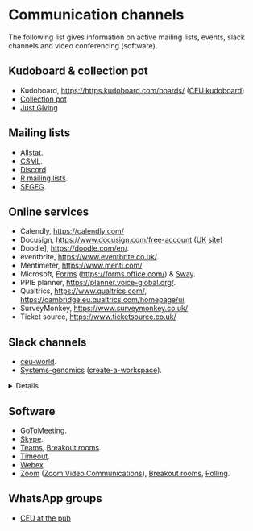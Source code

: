 # Communication channels

The following list gives information on active mailing lists, events, slack channels and video conferencing (software).

## Kudoboard & collection pot

* Kudoboard, <https://https.kudoboard.com/boards/> ([CEU kudoboard](https://ceu2.kudoboard.com/))
* [Collection pot](https://www.collectionpot.com/)
* [Just Giving](https://www.justgiving.com/)

## Mailing lists

* [Allstat](https://www.jiscmail.ac.uk/cgi-bin/webadmin?A0=ALLSTAT).
* [CSML](http://www.mailinglists.ucl.ac.uk/mailman/listinfo/csml).
* [Discord](https://packt.link/MLwPyTorch)
* [R mailing lists](https://www.r-project.org/mail.html).
* [SEGEG](https://mailman.kcl.ac.uk/mailman/listinfo/segeg).

## Online services

* Calendly, <https://calendly.com/>
* Docusign, <https://www.docusign.com/free-account> ([UK site](https://www.docusign.com/en-gb))
* Doodle], <https://doodle.com/en/>.
* eventbrite, <https://www.eventbrite.co.uk/>.
* Mentimeter, <https://www.menti.com/>
* Microsoft, [Forms](https://www.microsoft.com/en-gb/microsoft-365/online-surveys-polls-quizzes) (<https://forms.office.com/>) & [Sway](https://sway.office.com/).
* PPIE planner, <https://planner.voice-global.org/>.
* Qualtrics, <https://www.qualtrics.com/>, <https://cambridge.eu.qualtrics.com/homepage/ui>
* SurveyMonkey, <https://www.surveymonkey.co.uk/>
* Ticket source, <https://www.ticketsource.co.uk/>

## Slack channels

* [ceu-world](https://ceu-world.slack.com/).
* [Systems-genomics](https://systems-genomics.slack.com/) ([create-a-workspace](https://slack.com/intl/en-in/help/articles/206845317-Create-a-Slack-workspace)).

<details>
Outside the time-window marker:

From `+ Add a bookmark`, Inspect, Search for `c-message_kit__hidden_message_blur`, Attributes, Edit Attribute `data-qa`.
</details>

## Software

* [GoToMeeting](https://www.gotomeeting.com).
* [Skype](https://www.skype.com/en/).
* [Teams](https://products.office.com/en-gb/microsoft-teams/download-app), [Breakout rooms](https://myteamsday.com/2020/04/17/breakoutrooms-in-teams/).
* [Timeout](https://timeout.srcf.net).
* [Webex](https://cart.webex.com/sign-up).
* [Zoom](https://zoom.us/) ([Zoom Video Communications](https://en.wikipedia.org/wiki/Zoom_Video_Communications)), [Breakout rooms](https://support.zoom.us/hc/en-us/articles/206476093-Enabling-breakout-rooms), [Polling](https://blog.zoom.us/wordpress/2016/09/20/3-ways-to-use-polls-in-meetings/).

## WhatsApp groups

* [CEU at the pub](https://chat.whatsapp.com/E8vDwCmn4inKuAG4MpRU5D)

